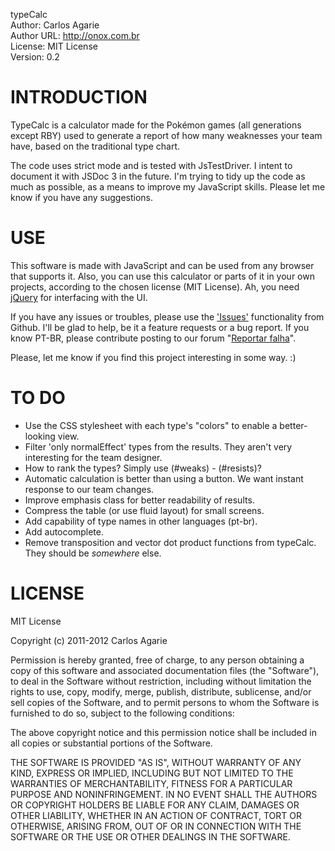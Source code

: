typeCalc  
Author: Carlos Agarie  
Author URL: http://onox.com.br  
License: MIT License  
Version: 0.2  

INTRODUCTION
============

TypeCalc is a calculator made for the Pokémon games (all generations except RBY) used to generate a report of how many weaknesses your team have, based on the traditional type chart.

The code uses strict mode and is tested with JsTestDriver. I intent to document it with JSDoc 3 in the future. I'm trying to tidy up the code as much as possible, as a means to improve my JavaScript skills. Please let me know if you have any suggestions.

USE
===

This software is made with JavaScript and can be used from any browser that supports it. Also, you can use this calculator or parts of it in your own projects, according to the chosen license (MIT License). Ah, you need [jQuery](http://jquery.com/) for interfacing with the UI.

If you have any issues or troubles, please use the ['Issues'](https://github.com/mojambo/typecalc/issues) functionality from Github. I'll be glad to help, be it a feature requests or a bug report. If you know PT-BR, please contribute posting to our forum "[Reportar falha](http://mojambo.net/forum/viewforum.php?f=16&sid=5a4ab1bcd3fc399efb6af9c249519503)".

Please, let me know if you find this project interesting in some way. :)

TO DO
=====

+ Use the CSS stylesheet with each type's "colors" to enable a better-looking view.
+ Filter 'only normalEffect' types from the results. They aren't very interesting for the team designer.
+ How to rank the types? Simply use (#weaks) - (#resists)?
+ Automatic calculation is better than using a button. We want instant response to our team changes.
+ Improve emphasis class for better readability of results.
+ Compress the table (or use fluid layout) for small screens.
+ Add capability of type names in other languages (pt-br).
+ Add autocomplete.
+ Remove transposition and vector dot product functions from typeCalc. They should be *somewhere* else.

LICENSE
=======

MIT License

Copyright (c) 2011-2012 Carlos Agarie

Permission is hereby granted, free of charge, to any person obtaining a copy of this software and associated documentation files (the "Software"), to deal in the Software without restriction, including without limitation the rights to use, copy, modify, merge, publish, distribute, sublicense, and/or sell copies of the Software, and to permit persons to whom the Software is furnished to do so, subject to the following conditions:

The above copyright notice and this permission notice shall be included in all copies or substantial portions of the Software.

THE SOFTWARE IS PROVIDED "AS IS", WITHOUT WARRANTY OF ANY KIND, EXPRESS OR IMPLIED, INCLUDING BUT NOT LIMITED TO THE WARRANTIES OF MERCHANTABILITY, FITNESS FOR A PARTICULAR PURPOSE AND NONINFRINGEMENT. IN NO EVENT SHALL THE AUTHORS OR COPYRIGHT HOLDERS BE LIABLE FOR ANY CLAIM, DAMAGES OR OTHER LIABILITY, WHETHER IN AN ACTION OF CONTRACT, TORT OR OTHERWISE, ARISING FROM, OUT OF OR IN CONNECTION WITH THE SOFTWARE OR THE USE OR OTHER DEALINGS IN THE SOFTWARE.